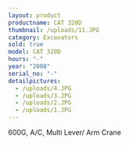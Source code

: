 ```yaml
---
layout: product
productname: CAT 320D
thumbnail: /uploads/11.JPG
category: Excavators
sold: true
model: CAT 320D
hours: "-"
year: "2008"
serial_no: "-"
detailpictures:
  - /uploads/4.JPG
  - /uploads/3.JPG
  - /uploads/2.JPG
  - /uploads/1.JPG
---
```

600G, A/C, Multi Lever/ Arm Crane